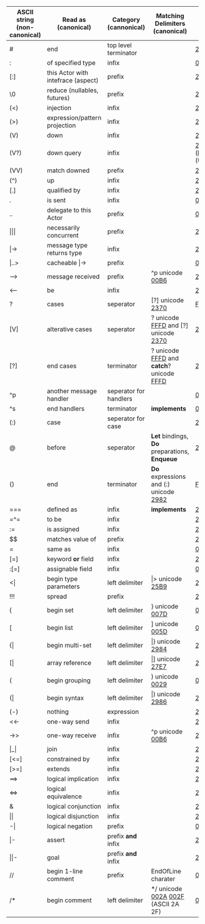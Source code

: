 
|ASCII string (non-canonical)      |Read as (canonical)                            |Category (cannonical)             |Matching Delimiters (canonical)|Unicode (hex) (canonical)|
|------------------|------------------------------------|----------------------|-------------------|-------------|
|#                 |end                                 |top level terminator  |                   |[25AE]       |
|:                 |of specified type                   |infix                 |                   |[003A]       |
|[:]               |this Actor with intefrace (aspect)  |prefix                |                   |[2360]       |
|\0                |reduce (nullables, futures)         |prefix                |                   |[29BE]
|(<)               |injection                           |infix                 |                   |[29C0]       |
|(>)               |expression/pattern projection       |infix                 |                   |[29C1]       |
|(V)               |down                                |infix                 |                   |[2B63]       |
|(V?)              |down query                          |infix                 |                   |[2B63](http://www.fileformat.info/info/unicode/char/2b63/index.htm) [003F] (http://www.fileformat.info/info/unicode/char/003f/index.htm) \(U+2B63 ASCII 3F\)
|(VV)              |match downed                        |prefix                |                   |[2B63](http://www.fileformat.info/info/unicode/char/2b63/index.htm) [2B63](http://www.fileformat.info/info/unicode/char/2b63/index.htm)|
|(^)               |up                                  |infix                 |                   |[2191]       |
|[.]               |qualified by                        |infix                 |                   |[22A1]       |
|.                 |is sent                             |infix                 |                   |[002E] \(ASCII 2E\)      |
|..                |delegate to this Actor              |prefix                |                   |[002E](http://www.fileformat.info/info/unicode/char/002e/index.htm) [002E](http://www.fileformat.info/info/unicode/char/002e/index.htm) \(ASCII 2E 2E\) |
|\|\|\|           |necessarily concurrent              |prefix                |                   |[25A1]       |
|\|->              |message type returns type           |infix                 |                   |[21A6]       |
|\|..>             |cacheable \|->                      |prefix                |                   |[007C](http://www.fileformat.info/info/unicode/char/007c/index.htm)  [002E](http://www.fileformat.info/info/unicode/char/002e/index.htm)  [002E](http://www.fileformat.info/info/unicode/char/002e/index.htm) [003E](http://www.fileformat.info/info/unicode/char/003e/index.htm) \(ASCII 7C 2E 2E 3E\)|
|-->               |message received                    |prefix                |^p unicode [00B6]  |[2192]       |
|<--               |be                                  |infix                 |                   |[2190]       |
|?                 |cases                               |seperator             |[?] unicode [2370] |[FFFD]       |
|[V]               |alterative cases                    |seperator             |? unicode [FFFD] and [?] unicode [2370]|[27CF]       |
|[?]               |end cases                           |terminator            |? unicode [FFFD] and **catch**? unicode [FFFD]|[2370]                    |
|^p                |another message handler             |seperator for handlers|                   |[00B6]       |
|^s                |end handlers                        |terminator            |**implements**     |[00A7]       |
|(:)               |case                                |seperator for case    |                   |[2982]       |
|@     |before                  |seperator             |**Let** bindings, **Do** preparations, **Enqueue**|[2BC3]|
|()                |end                                 |terminator            |**Do** expressions and (:) unicode [2982] |[FF61]|
|===               |defined as                          |infix                 |**implements**     |[2261]       |
|=^=               |to be                               |infix                 |                   |[225C]       |
|:=                |is assigned                         |infix                 |                   |[2254]         |
|$$                |matches value of                    |prefix                |                   |[2315]         |
|=                 |same as                             |infix                 |                   |[003D]       |
|[=]               |keyword **or** field                |infix                 |                   |[2338]       |
|:[=]              |assignable field                    |infix                 |                   |[003A](http://www.fileformat.info/info/unicode/char/003a/index.htm) [2338](http://www.fileformat.info/info/unicode/char/2338/index.htm) \(ASCII 3A U+2338\) |
|<\|               |begin type parameters               |left delimiter        |\|> unicode [25B9] |[25C3]       |
|!!!               |spread                              |prefix                |                   |[2A5B]       |
|{                 |begin set                           |left delimiter        |} unicode [007D]   |[007B]       |
|[                 |begin list                          |left delimiter        |] unicode [005D]   |[005B]       |
|{\|               |begin multi-set                     |left delimiter        |\|} unicode [2984] |[2983]       |
|[\|               |array reference                     |left delimiter        |\|] unicode [27E7] |[27E6]       |
|(                 |begin grouping                      |left delimiter        |) unicode [0029]   |[0028]       |
|(\|               |begin syntax                        |left delimiter        |\|) unicode [2986] |[2985]       |
|(-)               |nothing                             |expression            |                   |[229D]       |
|<<-               |one-way send                        |infix                 |                   |[219E]       |
|->>               |one-way receive                     |infix                 |^p unicode [00B6]  |[21A0]       |
|\|_\|             |join                                |infix                 |                   |[2294]         |
|[<=]              |constrained by                      |infix                 |                   |[2291]         |
|[>=]              |extends                             |infix                 |                   |[2292]         |
|==>               |logical implication                 |infix                 |                   |[21D2]         |
|<=>               |logical equivalence                 |infix                 |                   |[21D4]         |
|&                 |logical conjunction                 |infix                 |                   |[2227]         |
|\|\|              |logical disjunction                 |infix                 |                   |[2228]        |
|-\|               |logical negation                    |prefix                |                   |[00AC]         |
|\|-               |assert                              |prefix **and** infix  |                   |[22A2]         |
|\|\|-             |goal                                |prefix **and** infix  |                   |[22A9]         |
|//                |begin 1-line comment                |prefix                |EndOfLine charater |[002F](http://www.fileformat.info/info/unicode/char/002f/index.htm) [002F](http://www.fileformat.info/info/unicode/char/002f/index.htm) \(ASCII 2F 2F\)           |
|/*                |begin comment                       |left delimiter        |*/ unicode [002A](http://www.fileformat.info/info/unicode/char/002a/index.htm) [002F](http://www.fileformat.info/info/unicode/char/002f/index.htm) \(ASCII 2A 2F\) |[002F](http://www.fileformat.info/info/unicode/char/002f/index.htm) [002A](http://www.fileformat.info/info/unicode/char/002a/index.htm) \(ASCII 2F 2A\)         |



[0024]:http://www.fileformat.info/info/unicode/char/0024/index.htm
[0028]:http://www.fileformat.info/info/unicode/char/0028/index.htm
[0029]:http://www.fileformat.info/info/unicode/char/0029/index.htm
[002A]:http://www.fileformat.info/info/unicode/char/002a/index.htm
[002E]:http://www.fileformat.info/info/unicode/char/002e/index.htm
[002F]:http://www.fileformat.info/info/unicode/char/002f/index.htm
[003D]:http://www.fileformat.info/info/unicode/char/003d/index.htm
[003E]:http://www.fileformat.info/info/unicode/char/003e/index.htm
[003A]:http://www.fileformat.info/info/unicode/char/003a/index.htm
[005B]:http://www.fileformat.info/info/unicode/char/005b/index.htm
[005D]:http://www.fileformat.info/info/unicode/char/005d/index.htm
[007B]:http://www.fileformat.info/info/unicode/char/007b/index.htm
[007C]:http://www.fileformat.info/info/unicode/char/007c/index.htm
[007D]:http://www.fileformat.info/info/unicode/char/007d/index.htm
[00A7]:http://www.fileformat.info/info/unicode/char/00a7/index.htm
[00AC]:http://www.fileformat.info/info/unicode/char/00ac/index.htm
[00B6]:http://www.fileformat.info/info/unicode/char/00b6/index.htm
[2190]:http://www.fileformat.info/info/unicode/char/2190/index.htm
[2191]:http://www.fileformat.info/info/unicode/char/2191/index.htm
[2192]:http://www.fileformat.info/info/unicode/char/2192/index.htm
[219E]:http://www.fileformat.info/info/unicode/char/219e/index.htm
[21A0]:http://www.fileformat.info/info/unicode/char/21a0/index.htm
[21A6]:http://www.fileformat.info/info/unicode/char/21a6/index.htm
[21D2]:http://www.fileformat.info/info/unicode/char/21d2/index.htm
[21D4]:http://www.fileformat.info/info/unicode/char/21d4/index.htm
[21E2]:http://www.fileformat.info/info/unicode/char/21e2/index.htm
[2227]:http://www.fileformat.info/info/unicode/char/2227/index.htm
[2228]:http://www.fileformat.info/info/unicode/char/2228/index.htm
[2254]:http://www.fileformat.info/info/unicode/char/2254/index.htm
[225C]:http://www.fileformat.info/info/unicode/char/225c/index.htm
[2261]:http://www.fileformat.info/info/unicode/char/2261/index.htm
[2291]:http://www.fileformat.info/info/unicode/char/2291/index.htm
[2292]:http://www.fileformat.info/info/unicode/char/2292/index.htm
[2294]:http://www.fileformat.info/info/unicode/char/2294/index.htm
[229D]:http://www.fileformat.info/info/unicode/char/229d/index.htm
[22A2]:http://www.fileformat.info/info/unicode/char/22a2/index.htm
[22A9]:http://www.fileformat.info/info/unicode/char/22a9/index.htm
[2315]:http://www.fileformat.info/info/unicode/char/2315/index.htm
[2338]:http://www.fileformat.info/info/unicode/char/2338/index.htm
[2339]:http://www.fileformat.info/info/unicode/char/2339/index.htm
[2360]:http://www.fileformat.info/info/unicode/char/2360/index.htm
[2370]:http://www.fileformat.info/info/unicode/char/2370/index.htm
[25A1]:http://www.fileformat.info/info/unicode/char/25a1/index.htm
[25AE]:http://www.fileformat.info/info/unicode/char/25ae/index.htm
[25B9]:http://www.fileformat.info/info/unicode/char/25b9/index.htm
[25C3]:http://www.fileformat.info/info/unicode/char/25c3/index.htm
[27CF]:http://www.fileformat.info/info/unicode/char/27cf/index.htm
[27E6]:http://www.fileformat.info/info/unicode/char/27e6/index.htm
[27E7]:http://www.fileformat.info/info/unicode/char/27e7/index.htm
[2982]:http://www.fileformat.info/info/unicode/char/2982/index.htm
[2983]:http://www.fileformat.info/info/unicode/char/2983/index.htm
[2984]:http://www.fileformat.info/info/unicode/char/2984/index.htm
[2985]:http://www.fileformat.info/info/unicode/char/2985/index.htm
[2986]:http://www.fileformat.info/info/unicode/char/2986/index.htm
[29BE]:http://www.fileformat.info/info/unicode/char/29be/index.htm
[29C0]:http://www.fileformat.info/info/unicode/char/29C0/index.htm
[29C1]:http://www.fileformat.info/info/unicode/char/29C1/index.htm
[2B63]:http://www.fileformat.info/info/unicode/char/2b63/index.htm
[22A1]:http://www.fileformat.info/info/unicode/char/22a1/index.htm
[2A5B]:http://www.fileformat.info/info/unicode/char/2a5b/index.htm
[2BC3]:http://www.fileformat.info/info/unicode/char/2bc3/index.htm
[FF61]:http://www.fileformat.info/info/unicode/char/ff61/index.htm
[FFFD]:http://www.fileformat.info/info/unicode/char/fffd/index.htm
[1F441]:http://www.fileformat.info/info/unicode/char/1f441/index.htm
